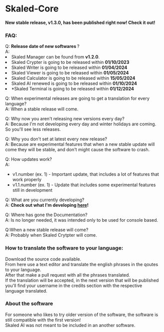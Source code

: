# Skaled-Core

<b>New stable release, v1.3.0, has been published right now! Check it out!</b>

<h3>FAQ:</h3>
Q: <b>Release date of new softwares </b>? <br>
A:
<li>Skaled Manager can be found from <b>v1.2.0</b>.</li>
<li>Skaled Crypter is going to be released within <b>01/10/2023</b></li>
<li>Skaled Writer is going to be released within <b>01/04/2024</b></li>
<li>Skaled Viewer is going to be released within <b>01/05/2024</b></li>
<li>Skaled Calculator is going to be released within <b>15/05/2024</b></li>
<li>Skaled AI renewed is going to be released within <b>01/10/2024</b></li>
<li>*Skaled Terminal is going to be released within <b>01/12/2024</b></li>

Q: When experimental releases are going to get a translation for every language? <br>
A: When a stable release will come.

Q: Why now you aren't releasing new versions every day? <br>
A: Because I'm not developing every day and winter holidays are coming. So you'll see less releases.

Q: Why you don't set at latest every new release? <br>
A: Because are experimental features that when a new stable update will come they will be stable, and don't might cause the software to crash.

Q: How updates work? <br>
A:
* v1.number (ex. 1) - Important update, that includes a lot of features that work properly <br>
* v1.1.number (ex. 1) - Update that includes some experimental features still in development <br>

Q: What are you currently developing? <br>
A: <b>Check out what I'm developing [here](https://trello.com/b/08H6V1DG/skaled-core)! </b>

Q: Where has gone the Documentation?<br>
A: Is no longer needed, it was intended only to be used for console based.

Q:When a new stable release will come? <br>
A: Probably when Skaled Crytpter will come.

<h3>How to translate the software to your language: </h3>
Download the source code available. <br>
From here use a text editor and translate the english phrases in the qoutes to your language. <br>
After that make a pull request with all the phrases translated. <br>
If the translation will be accepted, in the next version that will be published you'll find your username in the credits section with the respective language translated.

<h3>About the software</h3>
For someone who likes to try older version of the software, the software is still compatible with the first version! <br>
Skaled AI was not meant to be included in an another software.
